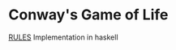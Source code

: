 # Conway's Game of Life
[RULES](https://en.wikipedia.org/wiki/Conway%27s_Game_of_Life)
Implementation in haskell 
